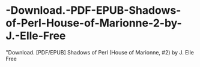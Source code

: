 # -Download.-PDF-EPUB-Shadows-of-Perl-House-of-Marionne-2-by-J.-Elle-Free
"Download. [PDF/EPUB] Shadows of Perl (House of Marionne, #2) by J. Elle Free
